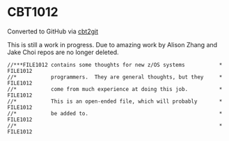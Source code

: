 # CBT1012
Converted to GitHub via [cbt2git](https://github.com/wizardofzos/cbt2git)

This is still a work in progress. 
Due to amazing work by Alison Zhang and Jake Choi repos are no longer deleted.

```
//***FILE1012 contains some thoughts for new z/OS systems           *   FILE1012
//*           programmers.  They are general thoughts, but they     *   FILE1012
//*           come from much experience at doing this job.          *   FILE1012
//*           This is an open-ended file, which will probably       *   FILE1012
//*           be added to.                                          *   FILE1012
//*                                                                 *   FILE1012
```
